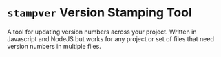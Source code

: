 # `stampver` Version Stamping Tool

A tool for updating version numbers across your project. Written in Javascript and NodeJS but works for any project or set of files that need version numbers in multiple files.
